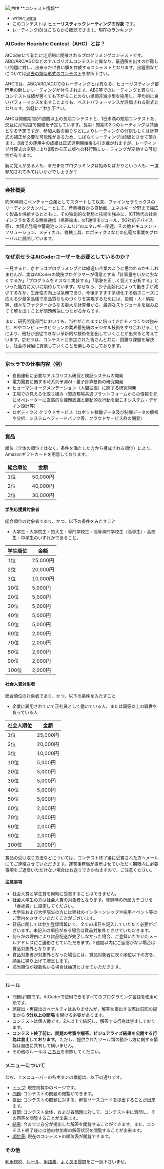 
<div>

<span>

<span>
<a href="https://www.kyocera.co.jp/recruit/recruit.html">
<img src="https://img.atcoder.jp/abc200/logo.png">

</img>
</a>
### **コンテスト情報**

<section>

<ul>

<li>
writer:<a href="https://atcoder.jp/user/wata">
<span>
wata
</span>
</a>
</li>

<li>
このコンテストは
<b>
ヒューリスティックレーティングの対象
</b>
です。
</li>

<li>
<a href="https://www.dropbox.com/s/ne358pdixfafppm/AHC_rating.pdf?dl=0">レーティング(β)</a>は<a href="https://www.dropbox.com/s/7ydah9gtqh3cdim/8.csv?dl=0">こちら</a>から確認できます。<a href="https://www.dropbox.com/s/j276tgd7izpc40u/ranking.csv?dl=0">現在のランキング</a>
</li>

</ul>

</section>

### **AtCoder Heuristic Contest（AHC）とは？**

<section>

<p>
AtCoderにて新たに定期的に開催されるプログラミングコンテストです。ABC/ARC/AGCなどのアルゴリズムコンテストと異なり、最適解を出すのが難しい問題に対し、出来るだけ良い解を作成するコンテストとなります。出題例などについては<a href="https://atcoder.jp/contests/archive?ratedType=0&category=1200&keyword=">過去の類似形式のコンテスト</a>を参照下さい。
      
</p>

<p>
AHCでは、ABC/ARC/AGCでのレーティングとは異なる、ヒューリスティック部門用の新しいレーティングが付与されます。ABC等でのレーティングと異なり、コンテスト成績が悪くても下がることのない単調非減少型を採用し、平均的に良いパフォーマンスを出すことよりも、ベストパフォーマンスが評価される形式となります。気軽にご参加下さい。
      
</p>

<p>
AHCは開催期間が1週間以上の長期コンテストと、1日未満の短期コンテストを、交互に月1程度で開催を予定しています。長期・短期の2つのレーティングは共通となる予定ですが、参加人数の偏りなどによりレーティングの分割もしくは計算式の補正が必要な可能性があるため、しばらくレーティングはβ版とさせて頂きます。β版での運用中の成績は正式運用開始後も引き継がれますが、レーティング計算式の変更によりβ版から正式版への移行時にレーティングが変動する可能性が有ります。
      
</p>

<p>
腕に覚えがある人も、まだまだプログラミングは始めたばかりという人も、一度参加されてみてはいかがでしょうか？
      
</p>

</section>

---

### **会社概要**

<section>

<p>
約60年前にベンチャー企業としてスタートして以来、ファインセラミックスのリーディングカンパニーとして、産業機器から自動車、エネルギー分野まで幅広く製品を供給するとともに、その独創的な発想と技術を強みに、ICT時代の社会インフラを支える無線通信（携帯端末、IoT通信モジュール、5G対応デバイス等）、太陽光発電や蓄電池システムなどのエネルギー関連、その他ドキュメントソリューション、メディカル、機械工具、ロボティクスなどの広範な事業をグローバルに展開しています。
      
</p>

</section>

---

### **なぜ京セラはAtCoderユーザーを必要としているのか？**

<section>

<p>
一見すると、京セラはプログラミングとは縁遠い企業のように思われるかもしれませんが、実はAtCoderの競技プログラマーが得意とする「計算量をいかに少なくするか」「プログラムをミスなく実装する」「事象を正しく捉えて分析する」といった能力に大いに期待しています。なぜなら、少子高齢化によって働き手が減少するなか、生産性の向上は急務であり、今後ますます多様化する個のニーズに応える少量多品種で高品質なものづくりを実現するためには、設備・人・納期等、様々なファクターからなる膨大な計算量から、最適なスケジュールを組み立てて解を出すことが問題解決につながるからです。
      
</p>

<p>
また、研究開発部門においても、当社がこれまでに培ってきたモノづくりの強みと、AIやコンピュータビジョンの業界最先端のデジタル技術をすり合わせることにより、他社が追従できない革新的な技術を創出していくことが出来ると考えています。京セラは、コンテストに参加された皆さんと共に、困難な課題を解決し、社会の発展に貢献していくことを楽しみにしております。
      
</p>

</section>

---

### **京セラでの仕事内容（例）**

<section>

<p>

</p>

<ul>

<li>
自動運転に必要なアルゴリズム研究と検証システムの開発
</li>

<li>
電力需要に関する時系列予測AI・量子計算技術の研究開発
</li>

<li>
ヒューマンオーグメンテーション（人間拡張）に関する研究開発
</li>

<li>
工場での見える化取り組み（製造現場共通プラットフォームからの情報を元にオペレーターに直感的な課題認識と能動的な行動を起こすシステム・デザイン設計等）
</li>

<li>
ロボティクス クラウドサービス（ロボット稼働データ及び制御データの解析や分析、システムへフィードバック等、クラウドサービス群の開発）
</li>

</ul>

<p>

</p>

</section>

---

### **賞品**

<section>

<p>
順位（全体の順位ではなく、条件を満たした方から構成される順位）により、Amazonギフトカードを用意しております。
      
</p>

<div>

<table>

<thead>

<tr>

<th>
総合順位
</th>

<th>
金額
</th>

</tr>

</thead>

<tbody>

<tr>

<td>
1位
</td>

<td>
50,000円
</td>

</tr>

<tr>

<td>
2位
</td>

<td>
40,000円
</td>

</tr>

<tr>

<td>
3位
</td>

<td>
30,000円
</td>

</tr>

</tbody>

</table>

</div>

#### **学生応援賞対象者**

<p>
総合順位の対象者であり、かつ、以下の条件をみたすこと
      
</p>

<ul>

<li>
大学生・大学院生・短大生・専門学校生・高等専門学校生（高専生）・高校生・中学生のいずれかであること。
</li>

</ul>

<div>

<table>

<thead>

<tr>

<th>
学生順位
</th>

<th>
金額
</th>

</tr>

</thead>

<tbody>

<tr>

<td>
1位
</td>

<td>
25,000円
</td>

</tr>

<tr>

<td>
2位
</td>

<td>
20,000円
</td>

</tr>

<tr>

<td>
3位
</td>

<td>
10,000円
</td>

</tr>

<tr>

<td>
10位
</td>

<td>
5,000円
</td>

</tr>

<tr>

<td>
20位
</td>

<td>
5,000円
</td>

</tr>

<tr>

<td>
30位
</td>

<td>
5,000円
</td>

</tr>

<tr>

<td>
40位
</td>

<td>
5,000円
</td>

</tr>

<tr>

<td>
50位
</td>

<td>
5,000円
</td>

</tr>

<tr>

<td>
60位
</td>

<td>
2,000円
</td>

</tr>

<tr>

<td>
70位
</td>

<td>
2,000円
</td>

</tr>

<tr>

<td>
80位
</td>

<td>
2,000円
</td>

</tr>

<tr>

<td>
90位
</td>

<td>
2,000円
</td>

</tr>

<tr>

<td>
100位
</td>

<td>
2,000円
</td>

</tr>

</tbody>

</table>

</div>

#### **社会人賞対象者**

<p>
総合順位の対象者であり、かつ、以下の条件をみたすこと
      
</p>

<ul>

<li>
企業に雇用されていて正社員として働いている人、または同等以上の職責を負っている人
</li>

</ul>

<div>

<table>

<thead>

<tr>

<th>
社会人順位
</th>

<th>
金額
</th>

</tr>

</thead>

<tbody>

<tr>

<td>
1位
</td>

<td>
25,000円
</td>

</tr>

<tr>

<td>
2位
</td>

<td>
20,000円
</td>

</tr>

<tr>

<td>
3位
</td>

<td>
10,000円
</td>

</tr>

<tr>

<td>
10位
</td>

<td>
5,000円
</td>

</tr>

<tr>

<td>
20位
</td>

<td>
5,000円
</td>

</tr>

<tr>

<td>
30位
</td>

<td>
5,000円
</td>

</tr>

<tr>

<td>
40位
</td>

<td>
5,000円
</td>

</tr>

<tr>

<td>
50位
</td>

<td>
5,000円
</td>

</tr>

<tr>

<td>
60位
</td>

<td>
2,000円
</td>

</tr>

<tr>

<td>
70位
</td>

<td>
2,000円
</td>

</tr>

<tr>

<td>
80位
</td>

<td>
2,000円
</td>

</tr>

<tr>

<td>
90位
</td>

<td>
2,000円
</td>

</tr>

<tr>

<td>
100位
</td>

<td>
2,000円
</td>

</tr>

</tbody>

</table>

</div>

<p>
賞品の受け取り方法などについては、コンテスト終了後に受賞された方へメールにてご連絡させていただきます。運営事務局が提示させていただく期限内に必要事項をご返信いただけない場合はお送りできかねますので、ご注意ください。
      
</p>

</section>

#### **注意事項**

<section>

<p>

</p>

<ul>

<li>
社会人賞と学生賞を同時に受賞することはできません。
</li>

<li>
社会人学生の方は社会人賞の対象者となります。登録時の所属カテゴリを「会社員」に設定してください。
</li>

<li>
大学生および大学院生の方には弊社のインターンシップや採用イベント等のご案内をさせていただくことがございます。
</li>

<li>
賞品に関しては参加登録情報にて、全ての項目を記入していただく必要がございます。未記入の項目がある場合は賞品対象外とさせていただきます。
</li>

<li>
何らかの理由により賞品配送が完了しなかった場合、ご登録いただいたメールアドレスにご連絡させていただきます。2週間以内にご返信がない場合は賞品対象外となります。
</li>

<li>
賞品対象者が対象外となった場合には、賞品対象者に次ぐ順位以下の方を、順番に繰り上げて贈呈します。
</li>

<li>
該当順位が複数名いる場合は抽選とさせていただきます｡
</li>

</ul>

<p>

</p>

</section>

---

### **ルール**

<section>

<ul>

<li>
問題は1問です。AtCoderで使用できるすべてのプログラミング言語を使用可能です。
</li>

<li>
誤提出・再提出のペナルティはありませんが、解答を提出する際は前回の提出から
<strong>
5分以上の間隔
</strong>
を開ける必要があります。
	
</li>

<li>
コンテストは個人戦です。2人以上で結託し、解答する行為は禁止しております。
</li>

<li>

<strong>
コンテスト終了前に、問題の考察や解答、ビジュアライズ結果を公開する行為は禁止しております。
</strong>
ただし、提供されたツール類の動かし方に関する情報は自由に共有して構いません。
</li>

<li>
その他のルールは <a href="https://atcoder.jp/contests/ahc006/rules">こちら</a>を参照してください。
</li>

</ul>

</section>

### **メニューについて**

<section>

<p>
なお、上メニューバーの各ボタンの機能は、以下の通りです。
      
</p>

<ul>

<li>
<a href="https://atcoder.jp/contests/ahc006#">トップ</a>: 現在閲覧中のページです。
</li>

<li>
<a href="https://atcoder.jp/contests/ahc006/assignments">問題</a>: コンテストの問題の閲覧ができます。
</li>

<li>
<a href="https://atcoder.jp/contests/ahc006/submit">提出</a>: コンテストの問題に対する、解答ソースコードを提出することが出来ます。
</li>

<li>
<a href="https://atcoder.jp/contests/ahc006/clarifications">質問</a>: コンテスト全体、および各問題に対して、コンテスト中に質問し、その回答を閲覧することが出来ます。
</li>

<li>
<a href="https://atcoder.jp/contests/ahc006/submissions/me">結果</a>: 今までに自分が提出した解答を閲覧することができます。また、コンテスト終了後には他の参加者の解答状況を閲覧することが出来ます。
</li>

<li>
<a href="https://atcoder.jp/contests/ahc006/standings">順位表</a>: 現在のコンテストの順位表が閲覧できます。
</li>

</ul>

</section>

### **その他**

<section>

<p>
<a href="https://atcoder.jp/contests/ahc006/tos">利用規約</a>、<a href="https://atcoder.jp/contests/ahc006/rules">ルール</a>、<a href="https://atcoder.jp/contests/ahc006/glossary">用語集</a>、<a href="https://atcoder.jp/contests/ahc006/faq">よくある質問</a>をご一読下さいませ。
      
</p>

</section>

</span>

</span>

</div>
